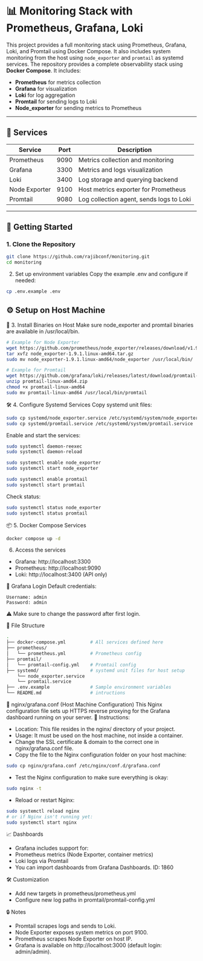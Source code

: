 # 📊 Monitoring Stack with Prometheus, Grafana, Loki

This project provides a full monitoring stack using Prometheus, Grafana, Loki, and Promtail using Docker Compose. It also includes system monitoring from the host using `node_exporter` and `promtail` as systemd services.
The repository provides a complete observability stack using **Docker Compose**. It includes:

- **Prometheus** for metrics collection
- **Grafana** for visualization
- **Loki** for log aggregation
- **Promtail** for sending logs to Loki
- **Node_exporter** for sending metrics to Prometheus

---

## 🧱 Services
| Service       | Port | Description                              |
| ------------- | ---- | ---------------------------------------- |
| Prometheus    | 9090 | Metrics collection and monitoring        |
| Grafana       | 3300 | Metrics and logs visualization           |
| Loki          | 3400 | Log storage and querying backend         |
| Node Exporter | 9100 | Host metrics exporter for Prometheus     |
| Promtail      | 9080 | Log collection agent, sends logs to Loki |


---

## 🚀 Getting Started

### 1. Clone the Repository

```bash
git clone https://github.com/rajibconf/monitoring.git
cd monitoring
```

2. Set up environment variables
Copy the example .env and configure if needed:

```bash
cp .env.example .env
```

⚙️ Setup on Host Machine
---
📁 3. Install Binaries on Host
Make sure node_exporter and promtail binaries are available in /usr/local/bin.
```bash
# Example for Node Exporter
wget https://github.com/prometheus/node_exporter/releases/download/v1.9.1/node_exporter-1.9.1.linux-amd64.tar.gz
tar xvfz node_exporter-1.9.1.linux-amd64.tar.gz
sudo mv node_exporter-1.9.1.linux-amd64/node_exporter /usr/local/bin/
```

```bash
# Example for Promtail
wget https://github.com/grafana/loki/releases/latest/download/promtail-linux-amd64.zip
unzip promtail-linux-amd64.zip
chmod +x promtail-linux-amd64
sudo mv promtail-linux-amd64 /usr/local/bin/promtail
```

🛠️ 4. Configure Systemd Services
Copy systemd unit files:
```bash
sudo cp systemd/node_exporter.service /etc/systemd/system/node_exporter.service
sudo cp systemd/promtail.service /etc/systemd/system/promtail.service
```
Enable and start the services:
```bash
sudo systemctl daemon-reexec
sudo systemctl daemon-reload

sudo systemctl enable node_exporter
sudo systemctl start node_exporter

sudo systemctl enable promtail
sudo systemctl start promtail
```

Check status:
```bash
sudo systemctl status node_exporter
sudo systemctl status promtail
```

📦 5. Docker Compose Services
```bash
docker compose up -d
```
6. Access the services
- Grafana: http://localhost:3300
- Prometheus: http://localhost:9090
- Loki: http://localhost:3400 (API only)

🔐 Grafana Login
Default credentials:
```pgsql
Username: admin
Password: admin
```
⚠️ Make sure to change the password after first login.

📂 File Structure
```bash
.
├── docker-compose.yml         # All services defined here
├── prometheus/
│   └── prometheus.yml         # Prometheus config
├── promtail/
│   └── promtail-config.yml    # Promtail config
├── systemd/                   # systemd unit files for host setup
    └── node_exporter.service
    └── promtail.service
├── .env.example               # Sample environment variables
└── README.md                  # intructions
```

📁 nginx/grafana.conf (Host Machine Configuration)
This Nginx configuration file sets up HTTPS reverse proxying for the Grafana dashboard running on your server.
🔧 Instructions:
- Location: This file resides in the nginx/ directory of your project.
- Usage: It must be used on the host machine, not inside a container.
- Change the SSL certificate & domain to the correct one in nginx/grafana.conf file.
- Copy the file to the Nginx configuration folder on your host machine:
```bash
sudo cp nginx/grafana.conf /etc/nginx/conf.d/grafana.conf
```
- Test the Nginx configuration to make sure everything is okay:
```bash
sudo nginx -t
```
- Reload or restart Nginx:
```bash
sudo systemctl reload nginx
# or if Nginx isn't running yet:
sudo systemctl start nginx
```

📈 Dashboards
- Grafana includes support for:
- Prometheus metrics (Node Exporter, container metrics)
- Loki logs via Promtail
- You can import dashboards from Grafana Dashboards. ID: 1860

🛠️ Customization
- Add new targets in prometheus/prometheus.yml
- Configure new log paths in promtail/promtail-config.yml

🔒 Notes
- Promtail scrapes logs and sends to Loki.
- Node Exporter exposes system metrics on port 9100.
- Prometheus scrapes Node Exporter on host IP.
- Grafana is available on http://localhost:3000 (default login: admin/admin).
